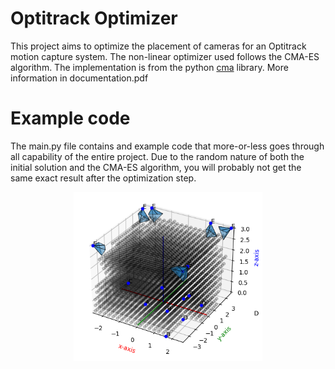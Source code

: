 # Optitrack Optimizer
This project aims to optimize the placement of cameras for an Optitrack motion capture system. The non-linear optimizer used follows the CMA-ES algorithm. The implementation is from the python [cma](https://github.com/CMA-ES/pycma) library.
More information in documentation.pdf

# Example code
The main.py file contains and example code that more-or-less goes through all capability of the entire project.
Due to the random nature of both the initial solution and the CMA-ES algorithm, you will probably not get the same exact result after the optimization step.
<div align="center">
    <img src="vanilla7.png" alt="A basic solution using 7 cameras." width=60% height=40%>
</div>